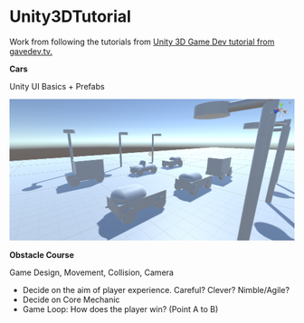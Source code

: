 # Unity3DTutorial
Work from following the tutorials from [Unity 3D Game Dev tutorial from gavedev.tv.](https://www.udemy.com/course/unitycourse2/)

**Cars**

Unity UI Basics + Prefabs

![Cars In Unity](https://raw.githubusercontent.com/JemCopeCodes/Unity3DTutorial/main/Car/cars.PNG)

**Obstacle Course**

Game Design, Movement, Collision, Camera
* Decide on the aim of player experience. Careful? Clever? Nimble/Agile?
* Decide on Core Mechanic
* Game Loop: How does the player win? (Point A to B)
